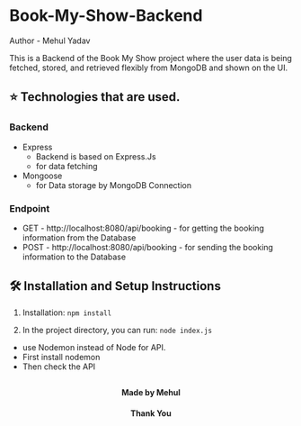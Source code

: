 # Book-My-Show-Backend
Author - Mehul Yadav

This is a Backend of the Book My Show project where the user data is being fetched, stored, and retrieved flexibly from MongoDB and shown on the UI.

## ⭐ Technologies that are used.
### Backend
-  Express
      - Backend is based on Express.Js
      - for data fetching 
-  Mongoose
      - for Data storage by MongoDB Connection

### Endpoint
- GET -  http://localhost:8080/api/booking
       - for getting the booking information from the Database
- POST - http://localhost:8080/api/booking
       - for sending the booking information to the Database 

## 🛠 Installation and Setup Instructions

1. Installation: `npm install`

2. In the project directory, you can run: `node index.js`
- use Nodemon instead of Node for API.
- First install nodemon
- Then check the API 


##
<h4 align="center">Made by Mehul</h4>
<h4 align="center">Thank You</h4>
